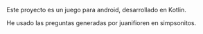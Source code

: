 Este proyecto es un juego para android, desarrollado en Kotlin.

He usado las preguntas generadas por juanifioren en simpsonitos.
